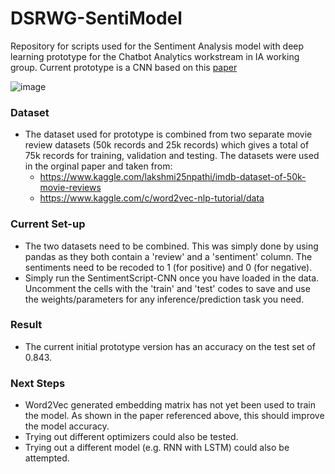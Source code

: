 # DSRWG-SentiModel
Repository for scripts used for the Sentiment Analysis model with deep learning prototype for the Chatbot Analytics workstream in IA working group.
Current prototype is a CNN based on this [paper](https://arxiv.org/ftp/arxiv/papers/2006/2006.03541.pdf)

![image](https://user-images.githubusercontent.com/50050912/157023128-fa016fbe-f2c5-463e-b900-2120301690f2.png)

### Dataset
- The dataset used for prototype is combined from two separate movie review datasets (50k records and 25k records) which gives a total of 75k records for training, validation and testing. The datasets were used in the orginal paper and taken from:
  - https://www.kaggle.com/lakshmi25npathi/imdb-dataset-of-50k-movie-reviews
  - https://www.kaggle.com/c/word2vec-nlp-tutorial/data

### Current Set-up
- The two datasets need to be combined. This was simply done by using pandas as they both contain a 'review' and a 'sentiment' column. The sentiments need to be recoded to 1 (for positive) and 0 (for negative).
- Simply run the SentimentScript-CNN once you have loaded in the data. Uncomment the cells with the 'train' and 'test' codes to save and use the weights/parameters for any inference/prediction task you need. 

### Result
- The current initial prototype version has an accuracy on the test set of 0.843.

### Next Steps
- Word2Vec generated embedding matrix has not yet been used to train the model. As shown in the paper referenced above, this should improve the model accuracy.
- Trying out different optimizers could also be tested.
- Trying out a different model (e.g. RNN with LSTM) could also be attempted.  
